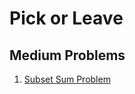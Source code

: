 # Pick or Leave
## Medium Problems
1. [Subset Sum Problem](/Algorithms/DP/Pick%20or%20Leave/Medium1/1.cpp)